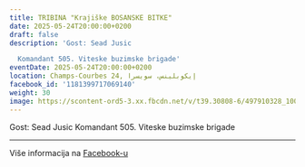 ```yaml
---
title: TRIBINA "Krajiške BOSANSKE BITKE"
date: 2025-05-24T20:00:00+0200
draft: false
description: 'Gost: Sead Jusic

  Komandant 505. Viteske buzimske brigade'
eventDate: 2025-05-24T20:00:00+0200
location: Champs-Courbes 24, ‏إيكوبلينس‏، ‏سويسرا‏
facebook_id: '1181399717069140'
weight: 30
image: https://scontent-ord5-3.xx.fbcdn.net/v/t39.30808-6/497910328_1007825038144762_7375653666811415510_n.jpg?_nc_cat=110&ccb=1-7&_nc_sid=9e60e4&_nc_ohc=5dfMzcMGHVIQ7kNvwERhxDj&_nc_oc=AdmsjNKMWZc5-ca2B_QkJbWizjxx4Dwfy7D274j8RDV_848vFQ0etwunjiNzC5rJgQ8&_nc_zt=23&_nc_ht=scontent-ord5-3.xx&edm=ABTKTjYEAAAA&_nc_gid=wjbdpPM2TqF-HJn67CaorA&oh=00_AfYp8f2Hyi9-1mg1BUU_i3SO4uDu9VuW3JThuuL3yrh6FQ&oe=68C2B52F
---
```


Gost: Sead Jusic
Komandant 505. Viteske buzimske brigade

---

Više informacija na [Facebook-u](https://facebook.com/events/1181399717069140)